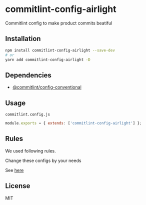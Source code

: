 # commitlint-config-airlight

Commitlint config to make product commits beatiful

## Installation

```bash
npm install commitlint-config-airlight --save-dev
# or
yarn add commitlint-config-airlight -D
```

## Dependencies

- [@commitlint/config-conventional](https://github.com/conventional-changelog/commitlint/tree/master/@commitlint/config-conventional)

## Usage

`commitlint.config.js`

```js
module.exports = { extends: ['commitlint-config-airlight'] };
```

## Rules

We used following rules.

Change these configs by your needs

See [here](https://github.com/conventional-changelog/commitlint/tree/master/@commitlint/config-conventional)

## License

MIT
